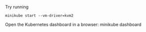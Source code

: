 Try running

```minikube start --vm-driver=kvm2```

Open the Kubernetes dashboard in a browser:
minikube dashboard



